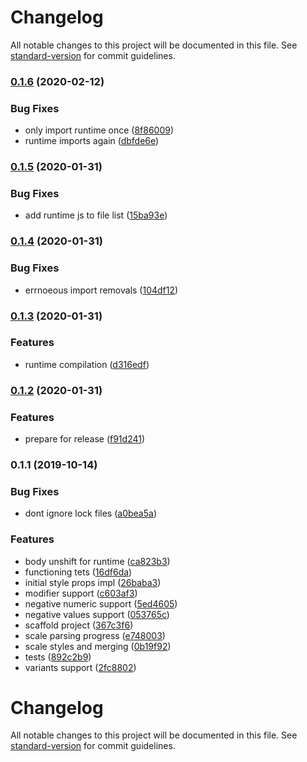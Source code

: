 # Changelog

All notable changes to this project will be documented in this file. See [standard-version](https://github.com/conventional-changelog/standard-version) for commit guidelines.

### [0.1.6](https://github.com/asyarb/babel-plugin-style-props-emotion/compare/v0.1.5...v0.1.6) (2020-02-12)


### Bug Fixes

* only import runtime once ([8f86009](https://github.com/asyarb/babel-plugin-style-props-emotion/commit/8f86009fa8f5f7f34b7ddcdfdabdbb4c4709a67c))
* runtime imports again ([dbfde6e](https://github.com/asyarb/babel-plugin-style-props-emotion/commit/dbfde6e2ca058814e1cff7117cc772eec98c2334))

### [0.1.5](https://github.com/asyarb/babel-plugin-style-props-emotion/compare/v0.1.4...v0.1.5) (2020-01-31)


### Bug Fixes

* add runtime js to file list ([15ba93e](https://github.com/asyarb/babel-plugin-style-props-emotion/commit/15ba93ecac8074a5666edae0befad04f39a1b4d5))

### [0.1.4](https://github.com/asyarb/babel-plugin-style-props-emotion/compare/v0.1.3...v0.1.4) (2020-01-31)


### Bug Fixes

* errnoeous import removals ([104df12](https://github.com/asyarb/babel-plugin-style-props-emotion/commit/104df12173d93deeb1aaa2257cfa73b6eb3ff8f8))

### [0.1.3](https://github.com/asyarb/babel-plugin-style-props-emotion/compare/v0.1.2...v0.1.3) (2020-01-31)


### Features

* runtime compilation ([d316edf](https://github.com/asyarb/babel-plugin-style-props-emotion/commit/d316edfc340f49dd7446d8c6d770a9fb6eae51ee))

### [0.1.2](https://github.com/asyarb/babel-plugin-style-props-emotion/compare/v0.1.1...v0.1.2) (2020-01-31)


### Features

* prepare for release ([f91d241](https://github.com/asyarb/babel-plugin-style-props-emotion/commit/f91d241152258ec6937c996a507f0d6c8c782ba9))

### 0.1.1 (2019-10-14)


### Bug Fixes

* dont ignore lock files ([a0bea5a](https://github.com/asyarb/babel-plugin-style-props-emotion/commit/a0bea5a))


### Features

* body unshift for runtime ([ca823b3](https://github.com/asyarb/babel-plugin-style-props-emotion/commit/ca823b3))
* functioning tets ([16df6da](https://github.com/asyarb/babel-plugin-style-props-emotion/commit/16df6da))
* initial style props impl ([26baba3](https://github.com/asyarb/babel-plugin-style-props-emotion/commit/26baba3))
* modifier support ([c603af3](https://github.com/asyarb/babel-plugin-style-props-emotion/commit/c603af3))
* negative numeric support ([5ed4605](https://github.com/asyarb/babel-plugin-style-props-emotion/commit/5ed4605))
* negative values support ([053765c](https://github.com/asyarb/babel-plugin-style-props-emotion/commit/053765c))
* scaffold project ([367c3f6](https://github.com/asyarb/babel-plugin-style-props-emotion/commit/367c3f6))
* scale parsing progress ([e748003](https://github.com/asyarb/babel-plugin-style-props-emotion/commit/e748003))
* scale styles and merging ([0b19f92](https://github.com/asyarb/babel-plugin-style-props-emotion/commit/0b19f92))
* tests ([892c2b9](https://github.com/asyarb/babel-plugin-style-props-emotion/commit/892c2b9))
* variants support ([2fc8802](https://github.com/asyarb/babel-plugin-style-props-emotion/commit/2fc8802))

# Changelog

All notable changes to this project will be documented in this file. See
[standard-version](https://github.com/conventional-changelog/standard-version)
for commit guidelines.
